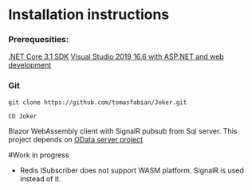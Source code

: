﻿# Installation instructions
### Prerequesities:
[.NET Core 3.1 SDK](https://dotnet.microsoft.com/download/dotnet-core/3.1)
[Visual Studio 2019 16.6 with ASP.NET and web development](https://visualstudio.microsoft.com/cs/thank-you-downloading-visual-studio/?sku=community)

### Git
`git clone https://github.com/tomasfabian/Joker.git`

`CD Joker`

Blazor WebAssembly client with SignalR pubsub from Sql server. This project depends on [OData server project](https://github.com/tomasfabian/Joker/tree/master/Samples/OData/SelfHostedODataService)

#Work in progress
- Redis ISubscriber does not support WASM platform. SignalR is used instead of it.
